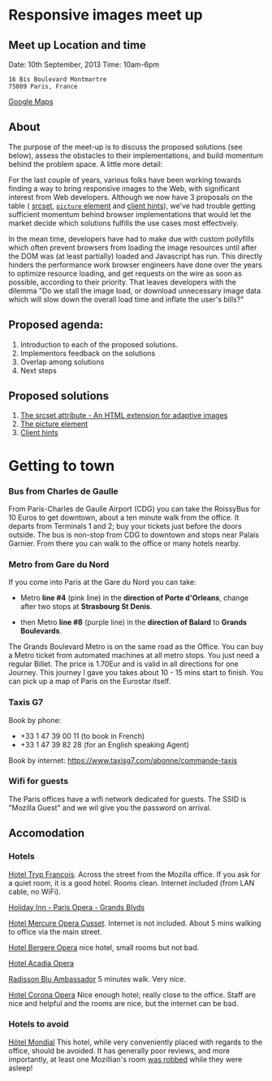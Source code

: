 # Responsive images meet up

## Meet up Location and time
Date: 10th September, 2013
Time: 10am-6pm

```
16 Bis Boulevard Montmartre
75009 Paris, France
```

[Google Maps](https://www.google.com/maps?q=16+Bis+Boulevard+Montmartre+75009+Paris,++France&ie=UTF8&sll=48.873288000000024,2.3252779999999986&sspn=0.006055165327520617,0.01429221242565962&t=m&dg=opt&hnear=16+Boulevard+Montmartre,+75009+Paris,+%C3%8Ele-de-France,+France&z=16)

## About  
The purpose of the meet-up is to discuss the proposed solutions (see below), 
assess the obstacles to their implementations, and build momentum behind the problem space. 
A little more detail:

For the last couple of years, various folks have been working towards finding a way to bring 
responsive images to the Web, with significant interest from Web developers. Although we now 
have 3 proposals on the table (
[srcset](http://www.w3.org/html/wg/drafts/srcset/w3c-srcset/),
[`picture` element](http://picture.responsiveimages.org )
and [client hints](https://github.com/igrigorik/http-client-hints)), we've had 
trouble getting sufficient momentum behind browser implementations that would let the market 
decide which solutions fulfills the use cases most effectively.

In the mean time, developers have had to make due with custom pollyfills which often prevent 
browsers from loading the image resources until after the DOM was (at least partially) loaded 
and Javascript has run. This directly hinders the performance work browser engineers have done 
over the years to optimize resource loading, and get requests on the wire as soon as possible, 
according to their priority. That leaves developers with the dilemma "Do we stall the image load, 
or download unnecessary image data which will slow down the overall load time and inflate 
the user's bills?"

## Proposed agenda:
1. Introduction to each of the proposed solutions.
2. Implementors feedback on the solutions
3. Overlap among solutions
4. Next steps

## Proposed solutions
 1) [The srcset attribute - An HTML extension for adaptive images](http://www.w3.org/html/wg/drafts/srcset/w3c-srcset/)
 2) [The picture element](http://picture.responsiveimages.org)
 3) [Client hints](https://github.com/igrigorik/http-client-hints)

# Getting to town 

### Bus from Charles de Gaulle

From Paris-Charles de Gaulle Airport (CDG) you can take the RoissyBus for 10
Euros to get downtown, about a ten minute walk from the office. It departs from
Terminals 1 and 2; buy your tickets just before the doors outside. The bus is
non-stop from CDG to downtown and stops near Palais Garnier. From there you can
walk to the office or many hotels nearby.

### Metro from Gare du Nord

If you come into Paris at the Gare du Nord you can take:

* Metro <b>line #4</b> (pink line) in the <b>direction of Porte d'Orleans</b>,
  change after two stops at <b>Strasbourg St Denis</b>.

* then Metro <b>line #8</b> (purple line) in the <b>direction of Balard</b> to
  <b>Grands Boulevards</b>.

The Grands Boulevard Metro is on the same road as the Office. You can buy a
Metro ticket from automated machines at all metro stops. You just need a regular
Billet. The price is 1.70Eur and is valid in all directions for one Journey.
This journey I gave you takes about 10 - 15 mins start to finish. You can pick
up a map of Paris on the Eurostar itself.

### Taxis G7 
Book by phone: 
 * +33 1 47 39 00 11 (to book in French) <br>
 * +33 1 47 39 82 28 (for an English speaking Agent)<br>

Book by internet:
https://www.taxisg7.com/abonne/commande-taxis<br>

### Wifi for guests

The Paris offices have a wifi network dedicated for guests. The SSID is "Mozilla
Guest" and we wil give you the password on arrival.


## Accomodation

### Hotels
[Hotel Tryp Francois](http://www.solmelia.com/hotels/france/paris/tryp-francois/home.htm). 
Across the street from the Mozilla office. If you ask for a quiet room, it is a
good hotel. Rooms clean. Internet included (from LAN cable, no WiFi).

[Holiday Inn - Paris Opera - Grands Blvds](http://www.holidayinn.com/hotels/us/en/paris/parpp/hoteldetail)

[Hotel Mercure Opera Cusset](http://www.accorhotels.com/gb/hotel-1614-mercure-paris-opera-cusset/index.shtml).
Internet is not included. About 5 mins walking to office via the main street.

[Hotel Bergere Opera](http://www.astotel.com/uk/hotel-bergere-opera-paris.php) 
nice hotel, small rooms but not bad.

[Hotel Acadia Opera](http://www.astotel.com/uk/hotel-acadia-opera-paris.php)

[Radisson Blu Ambassador](http://www.radissonblu.com/ambassadorhotel-paris)
5 minutes walk. Very nice.

[Hotel Corona Opera](http://www.paris-hotel-corona-opera.com/en/home/) 
Nice enough hotel; really close to the office. Staff are nice and helpful
and the rooms are nice, but the internet can be bad.

### Hotels to avoid

[Hôtel Mondial](http://www.tripadvisor.co.uk/Hotel_Review-g187147-d319561-Reviews-Mondial_Hotel-Paris_Ile_de_France.html)
This hotel, while very conveniently placed with regards to the office, 
should be avoided. It has generally poor reviews, and more importantly, at least 
one Mozillian's room [was robbed](http://www.tripadvisor.co.uk/members-reviews/ryanw845) 
while they were asleep! 
